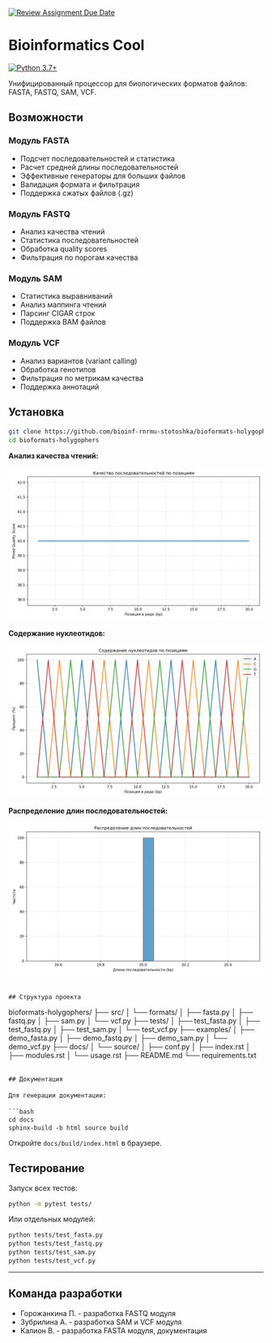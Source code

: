 [![Review Assignment Due Date](https://classroom.github.com/assets/deadline-readme-button-22041afd0340ce965d47ae6ef1cefeee28c7c493a6346c4f15d667ab976d596c.svg)](https://classroom.github.com/a/I6I1ViQv)
# Bioinformatics Cool

[![Python 3.7+](https://img.shields.io/badge/Python-3.7%2B-blue)](https://python.org)

Унифицированный процессор для биологических форматов файлов: FASTA, FASTQ, SAM, VCF.

## Возможности

### Модуль FASTA
- Подсчет последовательностей и статистика
- Расчет средней длины последовательностей
- Эффективные генераторы для больших файлов
- Валидация формата и фильтрация
- Поддержка сжатых файлов (.gz)

### Модуль FASTQ
- Анализ качества чтений
- Статистика последовательностей
- Обработка quality scores
- Фильтрация по порогам качества

### Модуль SAM
- Статистика выравниваний
- Анализ маппинга чтений
- Парсинг CIGAR строк
- Поддержка BAM файлов

### Модуль VCF
- Анализ вариантов (variant calling)
- Обработка генотипов
- Фильтрация по метрикам качества
- Поддержка аннотаций

## Установка

```bash
git clone https://github.com/bioinf-rnrmu-stotoshka/bioformats-holygophers
cd bioformats-holygophers
```
**Анализ качества чтений:**

![График качества FASTQ чтений](images/fastq-quality.png)

**Содержание нуклеотидов:**

![Содержание нуклеотидов по позициям](images/fastq-content.png)

**Распределение длин последовательностей:**

![Распределение длин ридов](images/fastq-length.png)
```

## Структура проекта

```
bioformats-holygophers/
├── src/
│   └── formats/
│       ├── fasta.py
│       ├── fastq.py
│       ├── sam.py
│       └── vcf.py
├── tests/
│   ├── test_fasta.py
│   ├── test_fastq.py
│   ├── test_sam.py
│   └── test_vcf.py
├── examples/
│   ├── demo_fasta.py
│   ├── demo_fastq.py
│   ├── demo_sam.py
│   └── demo_vcf.py
├── docs/
│   └── source/
│       ├── conf.py
│       ├── index.rst
│       ├── modules.rst
│       └── usage.rst
├── README.md
└── requirements.txt
```

## Документация

Для генерации документации:

```bash
cd docs
sphinx-build -b html source build
```

Откройте `docs/build/index.html` в браузере.

## Тестирование

Запуск всех тестов:

```bash
python -m pytest tests/
```

Или отдельных модулей:

```bash
python tests/test_fasta.py
python tests/test_fastq.py
python tests/test_sam.py
python tests/test_vcf.py
```
---
## Команда разработки

- Горожанкина П. - разработка FASTQ модуля
- Зубрилина А. - разработка SAM и VCF модуля
- Калион В. - разработка FASTA модуля, документация

